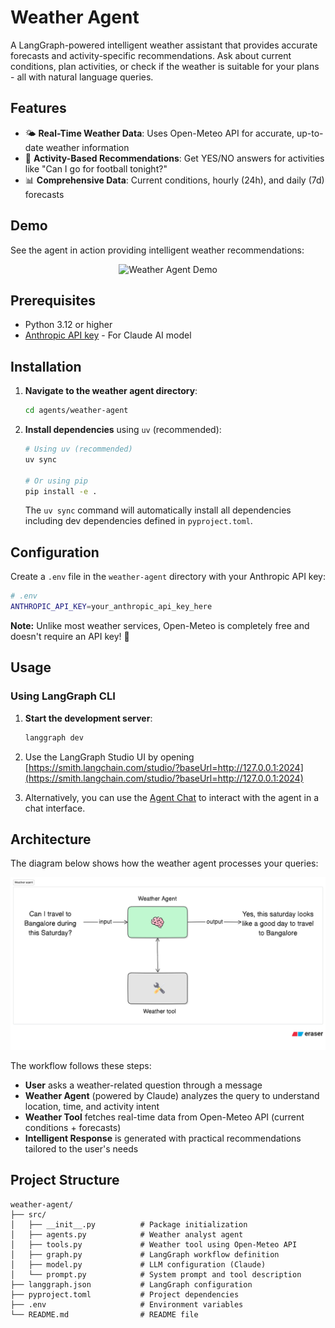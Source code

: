 # Weather Agent

A LangGraph-powered intelligent weather assistant that provides accurate forecasts and activity-specific recommendations. Ask about current conditions, plan activities, or check if the weather is suitable for your plans - all with natural language queries.

## Features

- 🌤️ **Real-Time Weather Data**: Uses Open-Meteo API for accurate, up-to-date weather information
- 🎯 **Activity-Based Recommendations**: Get YES/NO answers for activities like "Can I go for football tonight?"
- 📊 **Comprehensive Data**: Current conditions, hourly (24h), and daily (7d) forecasts

## Demo

See the agent in action providing intelligent weather recommendations:

<p align="center">
  <img src="./assets/weather-agent-demo.gif" alt="Weather Agent Demo" width="800"/>
</p>

## Prerequisites

- Python 3.12 or higher
- [Anthropic API key](https://console.anthropic.com/) - For Claude AI model

## Installation

1. **Navigate to the weather agent directory**:

   ```bash
   cd agents/weather-agent
   ```

2. **Install dependencies** using `uv` (recommended):

   ```bash
   # Using uv (recommended)
   uv sync

   # Or using pip
   pip install -e .
   ```

   The `uv sync` command will automatically install all dependencies including dev dependencies defined in `pyproject.toml`.

## Configuration

Create a `.env` file in the `weather-agent` directory with your Anthropic API key:

```bash
# .env
ANTHROPIC_API_KEY=your_anthropic_api_key_here
```

**Note:** Unlike most weather services, Open-Meteo is completely free and doesn't require an API key! 🎉

## Usage

### Using LangGraph CLI

1. **Start the development server**:

   ```bash
   langgraph dev
   ```

2. Use the LangGraph Studio UI by opening [https://smith.langchain.com/studio/?baseUrl=http://127.0.0.1:2024](https://smith.langchain.com/studio/?baseUrl=http://127.0.0.1:2024)

3. Alternatively, you can use the [Agent Chat](https://agentchat.vercel.app) to interact with the agent in a chat interface.

## Architecture

The diagram below shows how the weather agent processes your queries:

<p align="center">
  <img src="./assets/weather-agent-architecture.png" alt="Weather Agent Architecture" width="800"/>
</p>

The workflow follows these steps:

- **User** asks a weather-related question through a message
- **Weather Agent** (powered by Claude) analyzes the query to understand location, time, and activity intent
- **Weather Tool** fetches real-time data from Open-Meteo API (current conditions + forecasts)
- **Intelligent Response** is generated with practical recommendations tailored to the user's needs

## Project Structure

```
weather-agent/
├── src/
│   ├── __init__.py          # Package initialization
│   ├── agents.py            # Weather analyst agent
│   ├── tools.py             # Weather tool using Open-Meteo API
│   ├── graph.py             # LangGraph workflow definition
│   ├── model.py             # LLM configuration (Claude)
│   └── prompt.py            # System prompt and tool description
├── langgraph.json           # LangGraph configuration
├── pyproject.toml           # Project dependencies
├── .env                     # Environment variables
└── README.md                # README file
```
